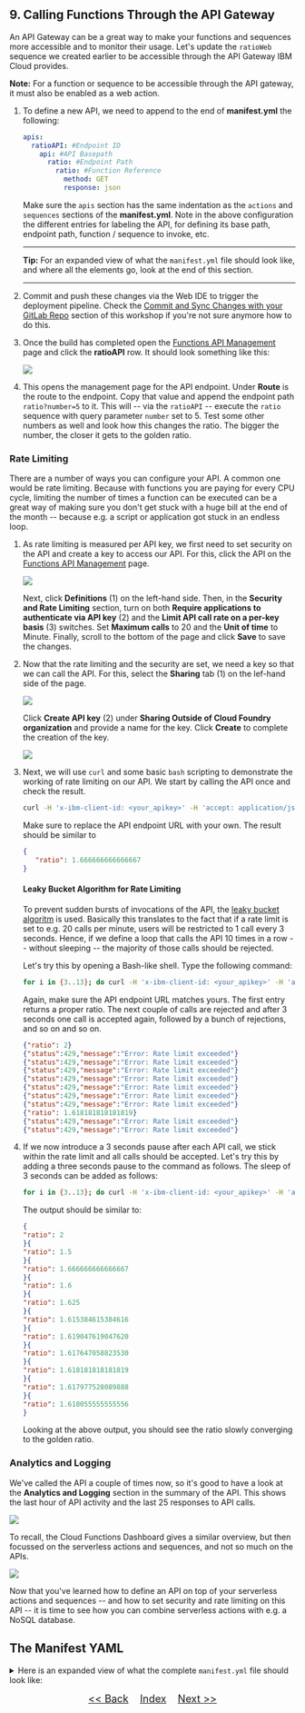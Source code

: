 ## 9. Calling Functions Through the API Gateway

An API Gateway can be a great way to make your functions and sequences more accessible and to monitor their usage. Let's update the `ratioWeb` sequence we created earlier to be accessible through the API Gateway IBM Cloud provides. 

**Note:** For a function or sequence to be accessible through the API gateway, it must also be enabled as a web action.

1. To define a new API, we need to append to the end of **manifest.yml** the following:

	```yaml
    apis:
      ratioAPI: #Endpoint ID
        api: #API Basepath
          ratio: #Endpoint Path
            ratio: #Function Reference
              method: GET
              response: json
	```
	
	Make sure the `apis` section has the same indentation as the `actions` and `sequences` sections of the **manifest.yml**. Note in the above configuration the different entries for labeling the API, for defining its base path, endpoint path, function / sequence to invoke, etc. 

	---	
	**Tip:** For an expanded view of what the `manifest.yml` file should look like, and where all the elements go, look at the end of this section.
	
	---
	 
2. Commit and push these changes via the Web IDE to trigger the deployment pipeline. Check the [Commit and Sync Changes with your GitLab Repo](GIT.md) section of this workshop if you're not sure anymore how to do this.

3. Once the build has completed open the [Functions API Management](https://cloud.ibm.com/functions/apimanagement) page and click the **ratioAPI** row. It should look something like this:

	![](images/view_api.png)

4. This opens the management page for the API endpoint. Under **Route** is the route to the endpoint. Copy that value and append the endpoint path `ratio?number=5` to it. This will -- via the `ratioAPI` -- execute the `ratio` sequence with query parameter `number` set to 5. Test some other numbers as well and look how this changes the ratio. The bigger the number, the closer it gets to the golden ratio.

### Rate Limiting 

There are a number of ways you can configure your API. A common one would be rate limiting. Because with functions you are paying for every CPU cycle, limiting the number of times a function can be executed can be a great way of making sure you don't get stuck with a huge bill at the end of the month -- because e.g. a script or application got stuck in an endless loop. 

1. As rate limiting is measured per API key, we first need to set security on the API and create a key to access our API. For this, click the API on the [Functions API Management](https://cloud.ibm.com/functions/apimanagement) page.
	
	![](images/api_definition.png)

	Next, click **Definitions** (1) on the left-hand side. Then, in the **Security and Rate Limiting** section, turn on both **Require applications to authenticate via API key** (2) and the **Limit API call rate on a per-key basis** (3) switches. Set **Maximum calls** to 20 and the **Unit of time** to Minute. Finally, scroll to the bottom of the page and click **Save** to save the changes.

2. Now that the rate limiting and the security are set, we need a key so that we can call the API. For this, select the **Sharing** tab (1) on the lef-hand side of the page.

	![](images/cloud_api_key-1.png)

	Click **Create API key** (2) under **Sharing Outside of Cloud Foundry organization** and provide a name for the key. Click **Create** to complete the creation of the key.

	![](images/cloud_api_key-2.png)

3. Next, we will use `curl` and some basic `bash` scripting to demonstrate the working of rate limiting on our API. We start by calling the API once and check the result.
	```bash
	curl -H 'x-ibm-client-id: <your_apikey>' -H 'accept: application/json' https://<your-apiurl>.eu-gb.apiconnect.appdomain.cloud/api/ratio?number=5
	```
	
	Make sure to replace the API endpoint URL with your own. The result should be similar to
	
	```json
	{
	   "ratio": 1.666666666666667
	}
	```
	
	#### Leaky Bucket Algorithm for Rate Limiting
	To prevent sudden bursts of invocations of the API, the [leaky bucket algoritm](https://en.wikipedia.org/wiki/Leaky_bucket) is used. Basically this translates to the fact that if a rate limit is set to e.g. 20 calls per minute, users will be restricted to 1 call every 3 seconds. Hence, if we define a loop that calls the API 10 times in a row -- without sleeping -- the majority of those calls should be rejected. 
	
	Let's try this by opening a Bash-like shell. Type the following command:

	```bash
	for i in {3..13}; do curl -H 'x-ibm-client-id: <your_apikey>' -H 'accept: application/json' https://<your-apiurl>.eu-gb.apiconnect.appdomain.cloud/api/ratio?number=$i; done;
	```

	Again, make sure the API endpoint URL matches yours. The first entry returns a proper ratio. The next couple of calls are rejected and after 3 seconds one call is accepted again, followed by a bunch of rejections, and so on and so on.

	```json
	{"ratio": 2}
	{"status":429,"message":"Error: Rate limit exceeded"}
	{"status":429,"message":"Error: Rate limit exceeded"}
	{"status":429,"message":"Error: Rate limit exceeded"}
	{"status":429,"message":"Error: Rate limit exceeded"}
	{"status":429,"message":"Error: Rate limit exceeded"}
	{"status":429,"message":"Error: Rate limit exceeded"}
	{"status":429,"message":"Error: Rate limit exceeded"}
	{"ratio": 1.618181818181819}
	{"status":429,"message":"Error: Rate limit exceeded"}
	{"status":429,"message":"Error: Rate limit exceeded"}
	```

4. If we now introduce a 3 seconds pause after each API call, we stick within the rate limit and all calls should be accepted. Let's try this by adding a three seconds pause to the command as follows. The sleep of 3 seconds can be added as follows:

	```bash
	for i in {3..13}; do curl -H 'x-ibm-client-id: <your_apikey>' -H 'accept: application/json' https://833f4b30.eu-gb.apiconnect.appdomain.cloud/api/ratio?number=$i; sleep 3; done;
	```
	
	The output should be similar to:

	```json
	{
	"ratio": 2
	}{
	"ratio": 1.5
	}{
	"ratio": 1.666666666666667
	}{
	"ratio": 1.6
	}{
	"ratio": 1.625
	}{
	"ratio": 1.615384615384616
	}{
	"ratio": 1.619047619047620
	}{
	"ratio": 1.617647058823530
	}{
	"ratio": 1.618181818181819
	}{
	"ratio": 1.617977528089888
	}{
	"ratio": 1.618055555555556
	}
	```
	
	Looking at the above output, you should see the ratio slowly converging to the golden ratio.

### Analytics and Logging
We've called the API a couple of times now, so it's good to have a look at the **Analytics and Logging** section in the summary of the API. This shows the last hour of API activity and the last 25 responses to API calls.

![](images/api_analytics.png)

To recall, the Cloud Functions Dashboard gives a similar overview, but then focussed on the serverless actions and sequences, and not so much on the APIs.

![](images/monitor.png)

Now that you've learned how to define an API on top of your serverless actions and sequences -- and how to set security and rate limiting on this API -- it is time to see how you can combine serverless actions with e.g. a NoSQL database.

## The Manifest YAML
<details>
<summary>Here is an expanded view of what the complete <code>manifest.yml</code> file should look like:</summary>  

```yaml
# wskdeploy manifest file

packages:
  default:
    version: 1.0
    license: Apache-2.0
    actions:
      helloJava:
        function: hello-world-java.jar
        runtime: java
        main: com.example.FunctionApp
      webHello:
        function: hello-world-java.jar
        runtime: java
        main: com.example.WebHello      
        web-export: true
  golden-ratio:
    actions:
      fibonacciNumber:
        function: hello-world-java.jar
        runtime: java
        main: com.example.FibonacciNumber
      calculateRatio:
        function: hello-world-java.jar
        runtime: java
        main: com.example.CalculateRatio
      calculateRatioWeb:
        function: hello-world-java.jar
        runtime: java
        main: com.example.CalculateRatioWeb
    sequences:
      ratio:
        actions: fibonacciNumber, calculateRatio
        web: true
      ratioWeb:
        actions: fibonacciNumber, calculateRatioWeb
        web: true
    apis:
      ratioAPI: #Endpoint ID
        api: #API Basepath
          ratio: #Endpoint Path
            ratio: #Function Reference
              method: GET
              response: json
```

For your convenience, the manifest YAML is also included as separate file in the repository. The file is located in the `config` directory and named `manifest-step9.yml`.

</details>

<p  align="center">
	<font size="4">
 		<a href="STEP8.md"><< Back</a>&nbsp;&nbsp;&nbsp;&nbsp;<a href="README.md">Index</a>&nbsp;&nbsp;&nbsp;&nbsp;<a href="STEP10.md">Next >></a></td>
 </font>
</p>